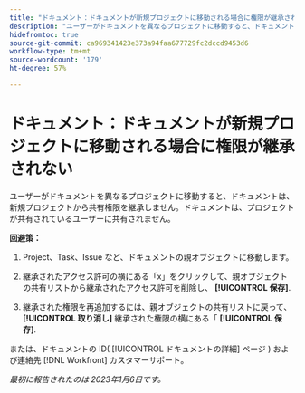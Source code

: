 ```yaml
---
title: "ドキュメント：ドキュメントが新規プロジェクトに移動される場合に権限が継承されない"
description: "ユーザーがドキュメントを異なるプロジェクトに移動すると、ドキュメントは、新規プロジェクトから共有権限を継承しません。ドキュメントは、プロジェクトが共有されているユーザーに共有されません。"
hidefromtoc: true
source-git-commit: ca969341423e373a94faa677729fc2dccd9453d6
workflow-type: tm+mt
source-wordcount: '179'
ht-degree: 57%

---
```



# ドキュメント：ドキュメントが新規プロジェクトに移動される場合に権限が継承されない

<!-- This Known Issue is on the TOC for both Workfront and Workfront Proof-->

<!--This issue has been closed as won't fix, but no reason.-->

ユーザーがドキュメントを異なるプロジェクトに移動すると、ドキュメントは、新規プロジェクトから共有権限を継承しません。ドキュメントは、プロジェクトが共有されているユーザーに共有されません。

**回避策：**

1. Project、Task、Issue など、ドキュメントの親オブジェクトに移動します。

1. 継承されたアクセス許可の横にある「x」をクリックして、親オブジェクトの共有リストから継承されたアクセス許可を削除し、 **[!UICONTROL 保存]**.

1. 継承された権限を再追加するには、親オブジェクトの共有リストに戻って、 **[!UICONTROL 取り消し]** 継承された権限の横にある「 **[!UICONTROL 保存]**.

または、ドキュメントの ID( [!UICONTROL ドキュメントの詳細] ページ ) および連絡先 [!DNL Workfront] カスタマーサポート。

_最初に報告されたのは 2023年1月6日です。_

